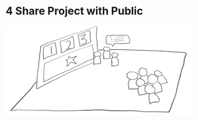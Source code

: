 # 4 Share Project with Public



![](../../.gitbook/assets/trivia-phase-4-drawing-alpha-reduced.png)

